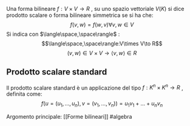 
Una forma bilineare $f:V\times V\to R$ , su uno spazio vettoriale $V(K)$ si dice prodotto scalare o forma bilineare simmetrica se si ha che:$$f(v,w)=f(w,v)\forall v,w\in V$$
Si indica con $\langle\space,\space\rangle$  :$$\langle\space,\space\rangle:V\times V\to R$$
$$(v,w)\in V\times V\to \langle v,w\rangle\in R$$


## Prodotto scalare standard
Il prodotto scalare standard  è un applicazione del tipo    $f:K^{n}\times K^{n}\to R$ , definita come:$$f(u=(u_{1},\ldots,u_{n}),v=(v_{1},\ldots,v_{n}) )=u_{1}v_{1}+\ldots+u_{n}v_{n}$$



Argomento principale: [[Forme bilineari]]
#algebra 